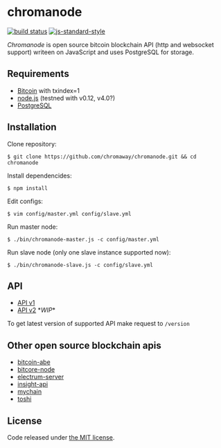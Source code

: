 # chromanode

[![build status](https://img.shields.io/travis/chromaway/chromanode.svg?branch=master&style=flat-square)](http://travis-ci.org/chromaway/chromanode)
[![js-standard-style](https://img.shields.io/badge/code%20style-standard-brightgreen.svg?style=flat-square)](https://github.com/feross/standard)

*Chromanode* is open source bitcoin blockchain API (http and websocket support) writeen on JavaScript and uses PostgreSQL for storage.

## Requirements

  * [Bitcoin](https://bitcoin.org/en/download) with txindex=1
  * [node.js](http://www.nodejs.org/download/) (testned with v0.12, v4.0?)
  * [PostgreSQL](http://www.postgresql.org/download/)

## Installation

  Clone repository:

    $ git clone https://github.com/chromaway/chromanode.git && cd chromanode

  Install dependencides:

    $ npm install

  Edit configs:

    $ vim config/master.yml config/slave.yml

  Run master node:

    $ ./bin/chromanode-master.js -c config/master.yml

  Run slave node (only one slave instance supported now):

    $ ./bin/chromanode-slave.js -c config/slave.yml

## API

  * [API v1](docs/API_v1.md)
  * [API v2](docs/API_v2.md) \**WIP*\*

To get latest version of supported API make request to `/version`

## Other open source blockchain apis

  * [bitcoin-abe](https://github.com/bitcoin-abe/bitcoin-abe)
  * [bitcore-node](https://github.com/bitpay/bitcore-node)
  * [electrum-server](https://github.com/spesmilo/electrum-server)
  * [insight-api](https://github.com/bitpay/insight-api)
  * [mychain](https://github.com/thofmann/mychain)
  * [toshi](https://github.com/coinbase/toshi)

## License

Code released under [the MIT license](https://github.com/chromaway/chromanode/blob/master/LICENSE).
